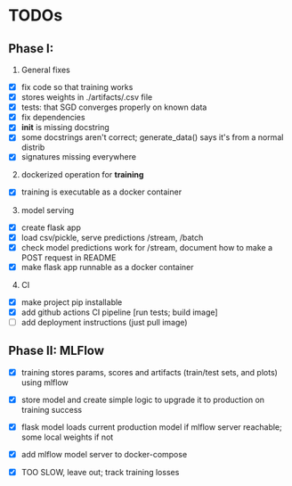 # TODOs

## Phase I:

1. General fixes
- [x] fix code so that training works
- [x] stores weights in ./artifacts/<date>.csv file
- [x] tests: that SGD converges properly on known data
- [x] fix dependencies
- [x] __init__ is missing docstring
- [x] some docstrings aren't correct; generate_data() says it's from a normal distrib
- [x] signatures missing everywhere
2. dockerized operation for **training** 
- [x] training is executable as a docker container
3. model serving
- [x] create flask app
- [x] load csv/pickle, serve predictions /stream, /batch
- [x] check model predictions work for /stream, document how to make a POST request in README
- [x] make flask app runnable as a docker container
4. CI
- [x] make project pip installable
- [x] add github actions CI pipeline [run tests; build image]
- [ ] add deployment instructions (just pull image)
 
## Phase II: MLFlow

- [x] training stores params, scores and artifacts (train/test sets, and plots) using mlflow
- [x] store model and create simple logic to upgrade it to production on training success
- [x] flask model loads current production model if mlflow server reachable; some local weights if not
- [x] add mlflow model server to docker-compose
- [x] TOO SLOW, leave out; track training losses

